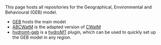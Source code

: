 This page hosts all repositories for the Geographical, Environmental and Behavioural (GEB) model.

- [GEB](https://github.com/GEB-model/GEB) hosts the main model
- [ABCWatM](https://github.com/GEB-model/ABCWatM) is the adapted version of [CWatM](https://github.com/iiasa/CWatM)
- [hydromt-geb](https://github.com/GEB-model/hydromt_geb) is a [hydroMT](https://deltares.github.io/hydromt/latest/) plugin, which can be used to quickly set up the GEB model in any region.
